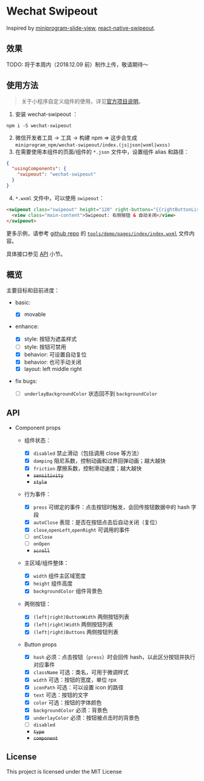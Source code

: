 # Wechat Swipeout

Inspired by [miniprogram-slide-view](https://github.com/wechat-miniprogram/slide-view), [react-native-swipeout](https://github.com/dancormier/react-native-swipeout).

## 效果

TODO: 将于本周内（2018.12.09 前）制作上传，敬请期待～

## 使用方法

> 关于小程序自定义组件的使用，详见[官方项目说明](https://github.com/wechat-miniprogram/miniprogram-custom-component)。

1. 安装 wechat-swipeout ：

```
npm i -S wechat-swipeout
```

2. 微信开发者工具 -> 工具 -> 构建 npm => 这步会生成 `miniprogram_npm/wechat-swipeout/index.(js|json|wxml|wxss)`
3. 在需要使用本组件的页面/组件的 `*.json` 文件中，设置组件 alias 和路径：

```json
{
  "usingComponents": {
    "swipeout": "wechat-swipeout"
  }
}
```

4. `*.wxml` 文件中，可以使用 `swipeout`：

```html
<swipeout class="swipeout" height="120" right-buttons="{{rightButtonList}}" auto-close="true" background-color="black" bind:press="onSwipeoutPress">
  <view class="main-content">Swipeout: 右侧按钮 & 自动关闭</view>
</swipeout>
```

更多示例，请参考 [github repo](https://github.com/baishusama/wechat-swipeout) 的 [`tools/demo/pages/index/index.wxml`](https://github.com/baishusama/wechat-swipeout/blob/master/tools/demo/pages/index/index.wxml) 文件内容。

具体接口参见 [API](#api) 小节。

## 概览

主要目标和目前进度：

* basic:

  - [x] movable

* enhance:

  - [x] style: 按钮为遮盖样式
  - [ ] style: 按钮可禁用
  - [x] behavior: 可设置自动复位
  - [x] behavior: 也可手动关闭
  - [x] layout: left middle right

* fix bugs:

  - [ ] `underlayBackgroundColor` 状态回不到 `backgroundColor`

## API

- Component props

  - 组件状态：

    - [x] `disabled` 禁止滑动（包括调用 close 等方法）
    - [x] `damping` 阻尼系数，控制动画和过界回弹动画；越大越快
    - [x] `friction` 摩擦系数，控制滑动速度；越大越快
    - ~~`sensitivity`~~
    - ~~`style`~~

  - 行为事件：

    - [x] `press` 可绑定的事件：点击按钮时触发，会回传按钮数据中的 hash 字段
    - [x] `autoClose` 表现：是否在按钮点击后自动关闭（复位）
    - [x] `close`,`openLeft`,`openRight` 可调用的事件
    - [ ] `onClose`
    - [ ] `onOpen`
    - ~~`scroll`~~

  - 主区域/组件整体：

    - [x] `width` 组件主区域宽度
    - [x] `height` 组件高度
    - [x] `backgroundColor` 组件背景色

  - 两侧按钮：

    - [x] `(left|right)ButtonWidth` 两侧按钮列表
    - [x] `(left|right)Width` 两侧按钮列表
    - [x] `(left|right)Buttons` 两侧按钮列表

  - Button props

    - [x] `hash` 必须：点击按钮（`press`）时会回传 hash，以此区分按钮并执行对应事件
    - [x] `className` 可选：类名，可用于微调样式
    - [x] `width` 可选：按钮的宽度，单位 rpx
    - [x] `iconPath` 可选：可以设置 icon 的路径
    - [x] `text` 可选：按钮的文字
    - [x] `color` 可选：按钮的字体颜色
    - [x] `backgroundColor` 必须：背景色
    - [x] `underlayColor` 必须：按钮被点击时的背景色
    - [ ] `disabled`
    - ~~`type`~~
    - ~~`component`~~

## License

This project is licensed under the MIT License
